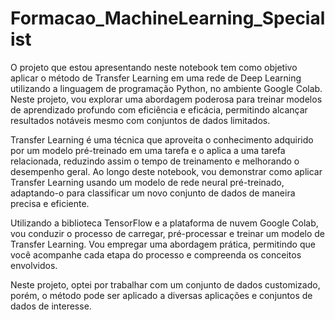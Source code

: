 # Formacao_MachineLearning_Specialist

O projeto que estou apresentando neste notebook tem como objetivo aplicar o método de Transfer Learning em uma rede de Deep Learning utilizando a linguagem de programação Python, no ambiente Google Colab. Neste projeto, vou explorar uma abordagem poderosa para treinar modelos de aprendizado profundo com eficiência e eficácia, permitindo alcançar resultados notáveis mesmo com conjuntos de dados limitados.

Transfer Learning é uma técnica que aproveita o conhecimento adquirido por um modelo pré-treinado em uma tarefa e o aplica a uma tarefa relacionada, reduzindo assim o tempo de treinamento e melhorando o desempenho geral. Ao longo deste notebook, vou demonstrar como aplicar Transfer Learning usando um modelo de rede neural pré-treinado, adaptando-o para classificar um novo conjunto de dados de maneira precisa e eficiente.

Utilizando a biblioteca TensorFlow e a plataforma de nuvem Google Colab, vou conduzir o processo de carregar, pré-processar e treinar um modelo de Transfer Learning. Vou empregar uma abordagem prática, permitindo que você acompanhe cada etapa do processo e compreenda os conceitos envolvidos.

Neste projeto, optei por trabalhar com um conjunto de dados customizado, porém, o método pode ser aplicado a diversas aplicações e conjuntos de dados de interesse.
